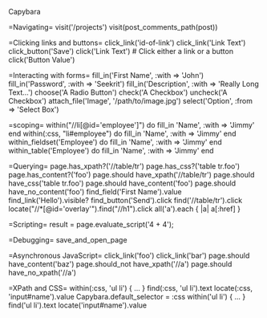Capybara

=Navigating=
    visit('/projects')
    visit(post_comments_path(post))

=Clicking links and buttons=
    click_link('id-of-link')
    click_link('Link Text')
    click_button('Save')
    click('Link Text') # Click either a link or a button
    click('Button Value')

=Interacting with forms=
    fill_in('First Name', :with => 'John')
    fill_in('Password', :with => 'Seekrit')
    fill_in('Description', :with => 'Really Long Text…')
    choose('A Radio Button')
    check('A Checkbox')
    uncheck('A Checkbox')
    attach_file('Image', '/path/to/image.jpg')
    select('Option', :from => 'Select Box')

=scoping=
    within("//li[@id='employee']") do
      fill_in 'Name', :with => 'Jimmy'
    end
    within(:css, "li#employee") do
      fill_in 'Name', :with => 'Jimmy'
    end
    within_fieldset('Employee') do
      fill_in 'Name', :with => 'Jimmy'
    end
    within_table('Employee') do
      fill_in 'Name', :with => 'Jimmy'
    end

=Querying=
    page.has_xpath?('//table/tr')
    page.has_css?('table tr.foo')
    page.has_content?('foo')
    page.should have_xpath('//table/tr')
    page.should have_css('table tr.foo')
    page.should have_content('foo')
    page.should have_no_content('foo')
    find_field('First Name').value
    find_link('Hello').visible?
    find_button('Send').click
    find('//table/tr').click
    locate("//*[@id='overlay'").find("//h1").click
    all('a').each { |a| a[:href] }

=Scripting=
    result = page.evaluate_script('4 + 4');

=Debugging=
    save_and_open_page

=Asynchronous JavaScript=
    click_link('foo')
    click_link('bar')
    page.should have_content('baz')
    page.should_not have_xpath('//a')
    page.should have_no_xpath('//a')

=XPath and CSS=
    within(:css, 'ul li') { ... }
    find(:css, 'ul li').text
    locate(:css, 'input#name').value
    Capybara.default_selector = :css
    within('ul li') { ... }
    find('ul li').text
    locate('input#name').value
